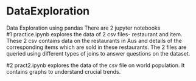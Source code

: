 # DataExploration
Data Exploration using pandas
There are 2 jupyter notebooks
<br> #1 practice.ipynb explores the data of 2 csv files- restaurant and item. These 2 csv contains data on the restaurants in Aus and details of the corresponding items which are sold in these restaurants. The 2 files are queried using different types of joins to answer questions on the dataset.</br>

#2 pract2.ipynb explores the data of the csv file on world population. It contains graphs to understand crucial trends.
